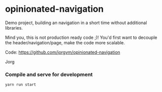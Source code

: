 # opinionated-navigation

Demo project, building an navigation in a short time without additional libraries.

Mind you, this is not production ready code ;)!
You'd first want to decouple the header/navigation/page, make the code more scalable.

Code: https://github.com/jorgvm/opinionated-navigation

Jorg

### Compile and serve for development

```
yarn run start
```
